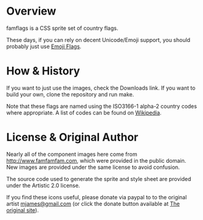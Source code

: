# Overview

famflags is a CSS sprite set of country flags.

These days, if you can rely on decent Unicode/Emoji support, you should probably just use
[Emoji Flags](https://en.wikipedia.org/wiki/Regional_Indicator_Symbol).

# How & History
If you want to just use the images, check the Downloads link. If you want
to build your own, clone the repository and run make.

Note that these flags are named using the ISO3166-1 alpha-2 country codes
where appropriate. A list of codes can be found on 
[Wikipedia](http://en.wikipedia.org/wiki/ISO_3166-1_alpha-2).

# License & Original Author

Nearly all of the component images here come from http://www.famfamfam.com,
which were provided in the public domain. New images are provided under the
same license to avoid confusion.

The source code used to generate the sprite and style sheet are provided
under the Artistic 2.0 license.

If you find these icons useful, please donate via paypal to to the
original artist mjames@gmail.com (or click the donate button available at
[The original site](http://www.famfamfam.com/lab/icons/silk)).
